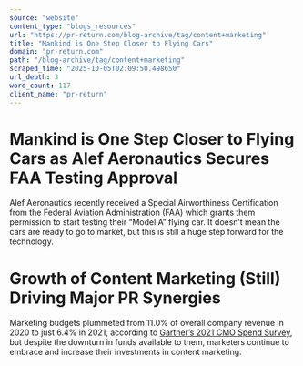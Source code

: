 ```yaml
---
source: "website"
content_type: "blogs_resources"
url: "https://pr-return.com/blog-archive/tag/content+marketing"
title: "Mankind is One Step Closer to Flying Cars"
domain: "pr-return.com"
path: "/blog-archive/tag/content+marketing"
scraped_time: "2025-10-05T02:09:50.498650"
url_depth: 3
word_count: 117
client_name: "pr-return"
---
```


# Mankind is One Step Closer to Flying Cars as Alef Aeronautics Secures FAA Testing Approval

Alef Aeronautics recently received a Special Airworthiness Certification from the Federal Aviation Administration (FAA) which grants them permission to start testing their “Model A” flying car. It doesn’t mean the cars are ready to go to market, but this is still a huge step forward for the technology.

# Growth of Content Marketing (Still) Driving Major PR Synergies

Marketing budgets plummeted from 11.0% of overall company revenue in 2020 to just 6.4% in 2021, according to [Gartner’s 2021 CMO Spend Survey](https://www.gartner.com/en/newsroom/press-releases/-gartner-says-marketing-budgets-have-plummeted-to-6-4--of-overal), but despite the downturn in funds available to them, marketers continue to embrace and increase their investments in content marketing.